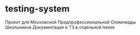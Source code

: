 # testing-system
Проект для Московской Предпрофессиональной Олимпиады Школьников
Документация и ТЗ в отдельной папке
